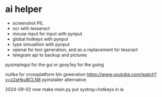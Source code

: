 # ai helper


- screenshot PIL
- ocr with tesseract 
- mouse input for input with pynput
- global hotkeys with pynput
- type simualtion with pynput
- openai for text generation, and as a replacement for tessract
- telegram api to backup and pictures

pysimplegui for the gui or gooy1ey for the guing

nuitka for crossplatform bin gneeration
https://www.youtube.com/watch?v=z2aHkuBCLN8
pyinstaller alternative

2024-09-02
now make main.py 
put systray+hotkeys in ia
